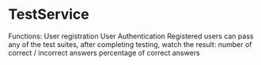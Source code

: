 # TestService
Functions:
  User registration
  User Authentication
  Registered users can pass any of the test suites, after completing testing, watch the result:
    number of correct / incorrect answers
    percentage of correct answers
